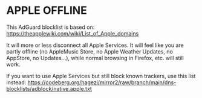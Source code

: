 # APPLE OFFLINE

This AdGuard blocklist is based on:
https://theapplewiki.com/wiki/List_of_Apple_domains

It will more or less disconnect all Apple Services. It will feel like you are partly offline (no AppleMusic Store, no Apple Weather Updates, no AppStore, no Updates...), while normal browsing in Firefox, etc. will still work.

If you want to use Apple Services but still block known trackers, use this list instead:
https://codeberg.org/hagezi/mirror2/raw/branch/main/dns-blocklists/adblock/native.apple.txt
